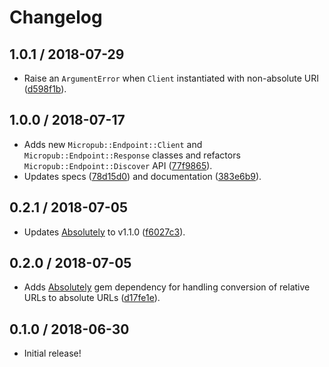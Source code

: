 # Changelog

## 1.0.1 / 2018-07-29

- Raise an `ArgumentError` when `Client` instantiated with non-absolute URI ([d598f1b](https://github.com/jgarber623/micropub-endpoint-ruby/commit/d598f1b)).

## 1.0.0 / 2018-07-17

- Adds new `Micropub::Endpoint::Client` and `Micropub::Endpoint::Response` classes and refactors `Micropub::Endpoint::Discover` API ([77f9865](https://github.com/jgarber623/micropub-endpoint-ruby/commit/77f9865)).
- Updates specs ([78d15d0](https://github.com/jgarber623/micropub-endpoint-ruby/commit/78d15d0)) and documentation ([383e6b9](https://github.com/jgarber623/micropub-endpoint-ruby/commit/383e6b9)).

## 0.2.1 / 2018-07-05

- Updates [Absolutely](https://github.com/jgarber623/absolutely) to v1.1.0 ([f6027c3](https://github.com/jgarber623/micropub-endpoint-ruby/commit/f6027c3)).

## 0.2.0 / 2018-07-05

- Adds [Absolutely](https://github.com/jgarber623/absolutely) gem dependency for handling conversion of relative URLs to absolute URLs ([d17fe1e](https://github.com/jgarber623/micropub-endpoint-ruby/commit/d17fe1e)).

## 0.1.0 / 2018-06-30

- Initial release!
